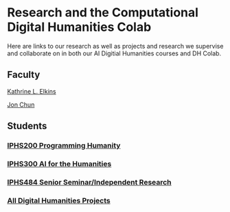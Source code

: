 # Research and the Computational Digital Humanities Colab

Here are links to our research as well as projects and research we supervise and collaborate on in both our AI Digitial Humanities courses and DH Colab.

## **Faculty**

[Kathrine L. Elkins](https://kenyon.academia.edu/KatherineElkins)

[Jon Chun](https://kenyon.academia.edu/JChun)

## **Students**

### [IPHS200 Programming Humanity](https://digital.kenyon.edu/dh_iphs_prog/)

### [IPHS300 AI for the Humanities](https://digital.kenyon.edu/dh_iphs_ai/)
### [IPHS484 Senior Seminar/Independent Research](https://digital.kenyon.edu/dh_iphs_ss/)

### [All Digital Humanities Projects](https://digital.kenyon.edu/dh/)